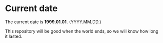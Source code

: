 # Current date

The current date is **1999.01.01.** (YYYY.MM.DD.)

This repository will be good when the world ends, so we will know how long it lasted.